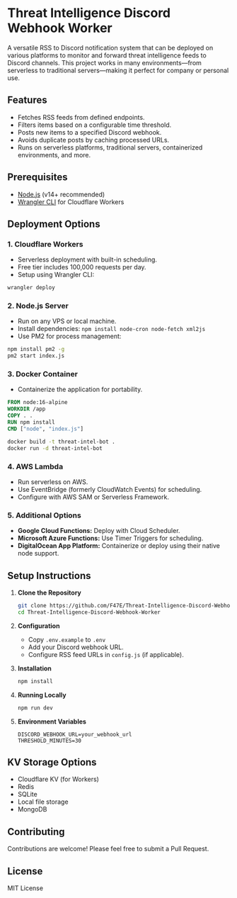 # Threat Intelligence Discord Webhook Worker

A versatile RSS to Discord notification system that can be deployed on various platforms to monitor and forward threat intelligence feeds to Discord channels. This project works in many environments—from serverless to traditional servers—making it perfect for company or personal use.

## Features

- Fetches RSS feeds from defined endpoints.
- Filters items based on a configurable time threshold.
- Posts new items to a specified Discord webhook.
- Avoids duplicate posts by caching processed URLs.
- Runs on serverless platforms, traditional servers, containerized environments, and more.

## Prerequisites

- [Node.js](https://nodejs.org/) (v14+ recommended)
- [Wrangler CLI](https://developers.cloudflare.com/workers/wrangler/get-started/) for Cloudflare Workers

## Deployment Options

### 1. Cloudflare Workers
- Serverless deployment with built-in scheduling.
- Free tier includes 100,000 requests per day.
- Setup using Wrangler CLI:
```sh
wrangler deploy
```

### 2. Node.js Server
- Run on any VPS or local machine.
- Install dependencies: `npm install node-cron node-fetch xml2js`
- Use PM2 for process management:
```sh
npm install pm2 -g
pm2 start index.js
```

### 3. Docker Container
- Containerize the application for portability.
```dockerfile
FROM node:16-alpine
WORKDIR /app
COPY . .
RUN npm install
CMD ["node", "index.js"]
```
```sh
docker build -t threat-intel-bot .
docker run -d threat-intel-bot
```

### 4. AWS Lambda
- Run serverless on AWS.
- Use EventBridge (formerly CloudWatch Events) for scheduling.
- Configure with AWS SAM or Serverless Framework.

### 5. Additional Options
- **Google Cloud Functions:** Deploy with Cloud Scheduler.
- **Microsoft Azure Functions:** Use Timer Triggers for scheduling.
- **DigitalOcean App Platform:** Containerize or deploy using their native node support.

## Setup Instructions

1. **Clone the Repository**

   ```sh
   git clone https://github.com/F47E/Threat-Intelligence-Discord-Webhook-Worker.git
   cd Threat-Intelligence-Discord-Webhook-Worker
   ```

2. **Configuration**
   - Copy `.env.example` to `.env`
   - Add your Discord webhook URL.
   - Configure RSS feed URLs in `config.js` (if applicable).

3. **Installation**
   ```sh
   npm install
   ```

4. **Running Locally**
   ```sh
   npm run dev
   ```

5. **Environment Variables**
   ```
   DISCORD_WEBHOOK_URL=your_webhook_url
   THRESHOLD_MINUTES=30
   ```

## KV Storage Options

- Cloudflare KV (for Workers)
- Redis
- SQLite
- Local file storage
- MongoDB

## Contributing

Contributions are welcome! Please feel free to submit a Pull Request.

## License

MIT License